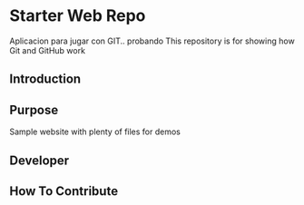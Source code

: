  # Starter Web Repo

 Aplicacion para jugar con GIT.. probando
This repository is for showing how Git and GitHub work

## Introduction


## Purpose

Sample website with plenty of files for demos

## Developer

## How To Contribute